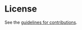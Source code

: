 # License

See the
[guidelines for contributions](https://github.com/OR13/draft-steele-spice-tlsa-cnf/blob/main/CONTRIBUTING.md).
